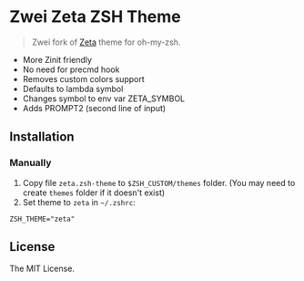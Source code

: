 # Zwei Zeta ZSH Theme

> Zwei fork of [Zeta](https://github.com/skylerlee/zeta-zsh-theme) theme for oh-my-zsh.

* More Zinit friendly
* No need for precmd hook
* Removes custom colors support
* Defaults to lambda symbol
* Changes symbol to env var ZETA_SYMBOL
* Adds PROMPT2 (second line of input)
## Installation

### Manually

1. Copy file `zeta.zsh-theme` to `$ZSH_CUSTOM/themes` folder.
(You may need to create `themes` folder if it doesn't exist)
2. Set theme to `zeta` in `~/.zshrc`:

```
ZSH_THEME="zeta"
```

## License

The MIT License.
